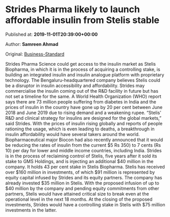 
# Strides Pharma likely to launch affordable insulin from Stelis stable

Published at: **2019-11-01T20:39:00+00:00**

Author: **Samreen Ahmad**

Original: [Business-Standard](https://www.business-standard.com/article/companies/strides-pharma-likely-to-launch-affordable-insulin-from-stelis-stable-119110200063_1.html)

Strides Pharma Science could get access to the insulin market as Stelis Biopharma, in which it is in the process of acquiring a controlling stake, is building an integrated insulin and insulin analogue platform with proprietary technology.
The Bengaluru-headquartered company believes Stelis could be a disruptor in insulin accessibility and affordability. Strides may commercialise the insulin coming out of the R&D facility in future but has not set a timeline for the same.
A World Health Organization (WHO) report says there are 73 million people suffering from diabetes in India and the prices of insulin in the country have gone up by 20 per cent between June 2018 and June 2019 due to rising demand and a weakening rupee.
“Stelis’ R&D and clinical strategy for insulins are designed for the global markets,” said Strides.
With the prices of insulin rising globally and reports of people rationing the usage, which is even leading to deaths, a breakthrough in insulin affordability would have several takers around the world.
Biopharmaceutical major Biocon had also recently announced that it would be reducing the rates of insulin from the current $5 Rs 350) to 7 cents (Rs 10) per day for lower and middle income countries, including India.
Strides is in the process of reclaiming control of Stelis, five years after it sold its stake to GMS Holdings, and is injecting an additional $40 million in the company. It holds 43 per cent stake in Stelis Biopharma.
Stelis has received over $160 million in investments, of which $91 million is represented by equity capital infused by Strides and its equity partners. The company has already invested $35 million in Stelis.
With the proposed infusion of up to $40 million by the company and pending equity commitments from other partners, Stelis would have attained critical size to break even at the operational level in the next 18 months. At the closing of the proposed investments, Strides would have a controlling stake in Stelis with $75 million investments in the latter.
